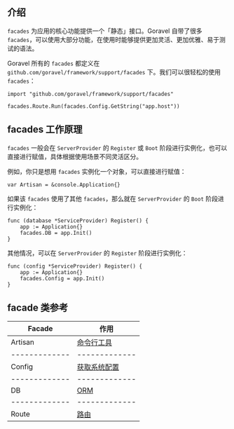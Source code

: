 ## 介绍

`facades` 为应用的核心功能提供一个「静态」接口。Goravel 自带了很多 `facades`，可以使用大部分功能，在使用时能够提供更加灵活、更加优雅、易于测试的语法。

Goravel 所有的 `facades` 都定义在 `github.com/goravel/framework/support/facades` 下。我们可以很轻松的使用 `facades`：
```
import "github.com/goravel/framework/support/facades"

facades.Route.Run(facades.Config.GetString("app.host"))
```

## facades 工作原理

`facades` 一般会在 `ServerProvider` 的 `Register` 或 `Boot` 阶段进行实例化，也可以直接进行赋值，具体根据使用场景不同灵活区分。

例如，你只是想用 `facades` 实例化一个对象，可以直接进行赋值：
```
var Artisan = &console.Application{}
```

如果该 `facades` 使用了其他 `facades`，那么就在 `ServerProvider` 的 `Boot` 阶段进行实例化：
```
func (database *ServiceProvider) Register() {
	app := Application{}
	facades.DB = app.Init()
}
```

其他情况，可以在 `ServerProvider` 的 `Register` 阶段进行实例化：
```
func (config *ServiceProvider) Register() {
	app := Application{}
	facades.Config = app.Init()
}
```

## facade 类参考

Facade  |  作用
------------- | -------------
Artisan  |  [命令行工具](../综合话题/Artisan命令行.md)
------------- | -------------
Config  |  [获取系统配置](../入门指南/配置信息.md)
------------- | -------------
DB  |  [ORM](../ORM.md)
------------- | -------------
Route  |  [路由](../基本功能/路由.md)
